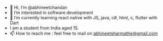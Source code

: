 - 👋 Hi, I’m @abhineetchandan
- 👀 I’m interested in software development
- 🌱 I’m currently learning react native with JS, java, c#, html, c, flutter with Dart
- I am a student from India aged 15.
- 📫 How to reach me : feel free to mail on abhineetsharmathe@gmail.com

<!---
abhineetchandan/abhineetchandan is a ✨ special ✨ repository because its `README.md` (this file) appears on your GitHub profile.
You can click the Preview link to take a look at your changes.
--->
